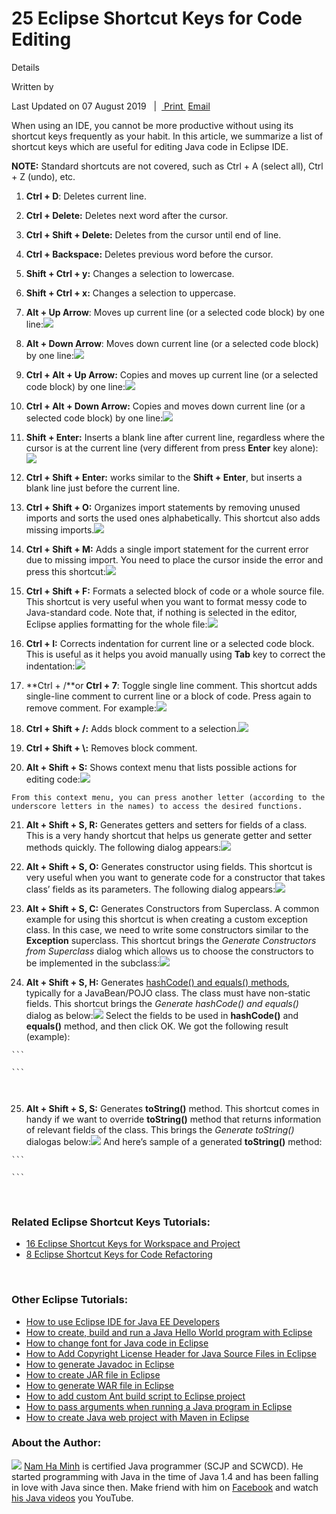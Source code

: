 # 25 Eclipse Shortcut Keys for Code Editing
Details

Written by  

Last Updated on 07 August 2019   |  [ Print ](https://www.codejava.net/ides/eclipse/25-eclipse-shortcut-keys-for-code-editing?tmpl=component&print=1&page= "Print") [Email](https://www.codejava.net/component/mailto/?tmpl=component&template=protostar&link=4557981ff8246d50f838692d2f7e11d45b62c7f6 "Email")

When using an IDE, you cannot be more productive without using its shortcut keys frequently as your habit. In this article, we summarize a list of shortcut keys which are useful for editing Java code in Eclipse IDE.

**NOTE:** Standard shortcuts are not covered, such as Ctrl + A (select all), Ctrl + Z (undo), etc.

1.  **Ctrl + D**: Deletes current line.
2.  **Ctrl + Delete:** Deletes next word after the cursor.
3.  **Ctrl + Shift + Delete:** Deletes from the cursor until end of line.
4.  **Ctrl + Backspace:** Deletes previous word before the cursor.
5.  **Shift + Ctrl + y:** Changes a selection to lowercase.
6.  **Shift + Ctrl + x:** Changes a selection to uppercase.
7.  **Alt + Up Arrow**: Moves up current line (or a selected code block) by one line:![](_assets/Move%20up%20a%20line.png)
    
8.  **Alt + Down Arrow**: Moves down current line (or a selected code block) by one line:![](_assets/Move%20down%20a%20line.png)
    
9.  **Ctrl + Alt + Up Arrow:** Copies and moves up current line (or a selected code block) by one line:![](_assets/Copy%20and%20move%20up%20a%20line.png)
    
10.  **Ctrl + Alt + Down Arrow:** Copies and moves down current line (or a selected code block) by one line:![](_assets/Copy%20and%20move%20down%20a%20line.png)
    
11.  **Shift + Enter:** Inserts a blank line after current line, regardless where the cursor is at the current line (very different from press **Enter** key alone):![](_assets/insert%20a%20blank%20line.png)
    
12.  **Ctrl + Shift + Enter:** works similar to the **Shift + Enter**, but inserts a blank line just before the current line.
13.  **Ctrl + Shift + O:** Organizes import statements by removing unused imports and sorts the used ones alphabetically. This shortcut also adds missing imports.![](_assets/organize%20imports.png)
    
14.  **Ctrl + Shift + M:** Adds a single import statement for the current error due to missing import. You need to place the cursor inside the error and press this shortcut:![](_assets/add%20single%20import.png)
    
15.  **Ctrl + Shift + F:** Formats a selected block of code or a whole source file. This shortcut is very useful when you want to format messy code to Java-standard code. Note that, if nothing is selected in the editor, Eclipse applies formatting for the whole file:![](_assets/format%20code.png)
    
16.  **Ctrl + I:** Corrects indentation for current line or a selected code block. This is useful as it helps you avoid manually using **Tab** key to correct the indentation:![](_assets/correct%20indentation.png)
    
17.  **Ctrl + /**or **Ctrl + 7**: Toggle single line comment. This shortcut adds single-line comment to current line or a block of code. Press again to remove comment. For example:![](_assets/single%20line%20comment%20code.png)
    
18.  **Ctrl + Shift + /:** Adds block comment to a selection.![](_assets/add%20block%20comment.png)
    
19.  **Ctrl + Shift + \\:** Removes block comment.  
    
20.  **Alt + Shift + S:** Shows context menu that lists possible actions for editing code:![](_assets/context%20menu%20for%20code.png)
      
    From this context menu, you can press another letter (according to the underscore letters in the names) to access the desired functions.
    
21.  **Alt + Shift + S, R:** Generates getters and setters for fields of a class. This is a very handy shortcut that helps us generate getter and setter methods quickly. The following dialog appears:![](_assets/Generate%20getters%20and%20setters.png)
    
22.  **Alt + Shift + S, O:** Generates constructor using fields. This shortcut is very useful when you want to generate code for a constructor that takes class’ fields as its parameters. The following dialog appears:![](_assets/generare%20constructor%20using%20fields.png)
    
23.  **Alt + Shift + S, C:** Generates Constructors from Superclass. A common example for using this shortcut is when creating a custom exception class. In this case, we need to write some constructors similar to the **Exception** superclass. This shortcut brings the _Generate Constructors from Superclass_ dialog which allows us to choose the constructors to be implemented in the subclass:![](_assets/generate%20constructors%20from%20superclass.png)
    
24.  **Alt + Shift + S, H:** Generates [hashCode() and equals() methods](https://www.codejava.net/java-core/collections/understanding-equals-and-hashcode-in-java), typically for a JavaBean/POJO class. The class must have non-static fields. This shortcut brings the _Generate hashCode() and equals()_ dialog as below:![](_assets/generate%20hashCode%20and%20equals.png)
    Select the fields to be used in **hashCode()** and **equals()** method, and then click OK. We got the following result (example):
    
    ```
    
    ```
    
     
25.  **Alt + Shift + S, S:** Generates **toString()** method. This shortcut comes in handy if we want to override **toString()** method that returns information of relevant fields of the class. This brings the _Generate toString()_ dialogas below:![](_assets/Generate%20toString%20method.png)
    And here’s sample of a generated **toString()** method:
    
    ```
    
    ```
    

  

### Related Eclipse Shortcut Keys Tutorials:

*   [16 Eclipse Shortcut Keys for Workspace and Project](https://www.codejava.net/ides/eclipse/16-eclipse-shortcut-keys-for-workspace-and-project)
*   [8 Eclipse Shortcut Keys for Code Refactoring](https://www.codejava.net/ides/eclipse/8-eclipse-shortcut-keys-for-code-refactoring)

 

### Other Eclipse Tutorials:

*   [How to use Eclipse IDE for Java EE Developers](https://www.codejava.net/ides/eclipse/how-to-use-eclipse-ide-for-java-ee-developers)
*   [How to create, build and run a Java Hello World program with Eclipse](https://www.codejava.net/ides/eclipse/how-to-create-build-and-run-a-java-hello-world-program-with-eclipse)
*   [How to change font for Java code in Eclipse](https://www.codejava.net/ides/eclipse/how-to-change-font-for-java-code-in-eclipse)
*   [How to Add Copyright License Header for Java Source Files in Eclipse](https://www.codejava.net/ides/eclipse/how-to-add-copyright-license-header-for-java-source-files-in-eclipse)
*   [How to generate Javadoc in Eclipse](https://www.codejava.net/ides/eclipse/how-to-generate-javadoc-in-eclipse)
*   [How to create JAR file in Eclipse](https://www.codejava.net/ides/eclipse/how-to-create-jar-file-in-eclipse)
*   [How to generate WAR file in Eclipse](https://www.codejava.net/ides/eclipse/eclipse-create-deployable-war-file-for-java-web-application)
*   [How to add custom Ant build script to Eclipse project](https://www.codejava.net/ides/eclipse/add-custom-ant-build-script-to-eclipse-project)
*   [How to pass arguments when running a Java program in Eclipse](https://www.codejava.net/ides/eclipse/how-to-pass-arguments-when-running-a-java-program-in-eclipse)
*   [How to create Java web project with Maven in Eclipse](https://www.codejava.net/ides/eclipse/how-to-create-java-web-project-with-maven-in-eclipse)

  

### About the Author:

![](_assets/NamAuthor.png)
[Nam Ha Minh](https://www.codejava.net/nam-ha-minh) is certified Java programmer (SCJP and SCWCD). He started programming with Java in the time of Java 1.4 and has been falling in love with Java since then. Make friend with him on [Facebook](https://www.facebook.com/namjavaprogrammer) and watch [his Java videos](https://www.youtube.com/codejava?utm_source=codejava&utm_campaign=aboutnamhm) you YouTube.
